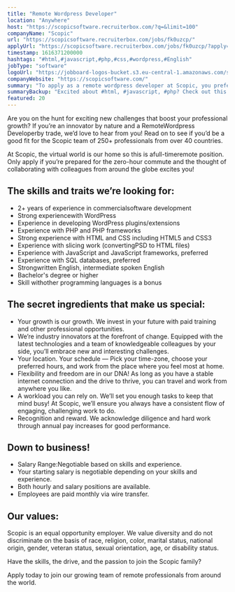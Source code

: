 ```yaml
---
title: "Remote Wordpress Developer"
location: "Anywhere"
host: "https://scopicsoftware.recruiterbox.com/?q=&limit=100"
companyName: "Scopic"
url: "https://scopicsoftware.recruiterbox.com/jobs/fk0uzcp/"
applyUrl: "https://scopicsoftware.recruiterbox.com/jobs/fk0uzcp/?apply=true"
timestamp: 1616371200000
hashtags: "#html,#javascript,#php,#css,#wordpress,#English"
jobType: "software"
logoUrl: "https://jobboard-logos-bucket.s3.eu-central-1.amazonaws.com/scopic"
companyWebsite: "https://scopicsoftware.com/"
summary: "To apply as a remote wordpress developer at Scopic, you preferably need to have 2+ years of experience in commercialsoftware development."
summaryBackup: "Excited about #html, #javascript, #php? Check out this job post!"
featured: 20
---
```


Are you on the hunt for exciting new challenges that boost your professional growth? If you’re an innovator by nature and a RemoteWordpress Developerby trade, we’d love to hear from you! Read on to see if you’d be a good fit for the Scopic team of 250+ professionals from over 40 countries.

At Scopic, the virtual world is our home so this is afull-timeremote position. Only apply if you’re prepared for the zero-hour commute and the thought of collaborating with colleagues from around the globe excites you!

## The skills and traits we’re looking for:

*   2+ years of experience in commercialsoftware development
*   Strong experiencewith WordPress
*   Experience in developing WordPress plugins/extensions
*   Experience with PHP and PHP frameworks
*   Strong experience with HTML and CSS including HTML5 and CSS3
*   Experience with slicing work (convertingPSD to HTML files)
*   Experience with JavaScript and JavaScript frameworks, preferred
*   Experience with SQL databases, preferred
*   Strongwritten English, intermediate spoken English
*   Bachelor's degree or higher
*   Skill withother programming languages is a bonus

## The secret ingredients that make us special:

*   Your growth is our growth. We invest in your future with paid training and other professional opportunities.
*   We’re industry innovators at the forefront of change. Equipped with the latest technologies and a team of knowledgeable colleagues by your side, you’ll embrace new and interesting challenges.
*   Your location. Your schedule — Pick your time-zone, choose your preferred hours, and work from the place where you feel most at home.
*   Flexibility and freedom are in our DNA! As long as you have a stable internet connection and the drive to thrive, you can travel and work from anywhere you like.
*   A workload you can rely on. We’ll set you enough tasks to keep that mind busy! At Scopic, we’ll ensure you always have a consistent flow of engaging, challenging work to do.
*   Recognition and reward. We acknowledge diligence and hard work through annual pay increases for good performance.

## Down to business!

*   Salary Range:Negotiable based on skills and experience.
*   Your starting salary is negotiable depending on your skills and experience.
*   Both hourly and salary positions are available.
*   Employees are paid monthly via wire transfer.

## Our values:

Scopic is an equal opportunity employer. We value diversity and do not discriminate on the basis of race, religion, color, marital status, national origin, gender, veteran status, sexual orientation, age, or disability status.

Have the skills, the drive, and the passion to join the Scopic family?

Apply today to join our growing team of remote professionals from around the world.
